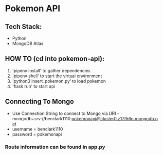 # Pokemon API

## Tech Stack:
- Python
- MongoDB Atlas

## HOW TO (cd into pokemon-api):

1. 'pipenv install' to gather dependencies
2. 'pipenv shell' to start the virtual environment
3. 'python3 insert_pokemon.py' to load pokemon
4. 'flask run' to start api

## Connecting To Mongo
- Use Connection String to connect to Mongo via URI - mongodb+srv://benclark1110:pokemonapi@cluster0.z17f56o.mongodb.net
- username = benclark1110
- password = pokemonapi

### Route information can be found in app.py
